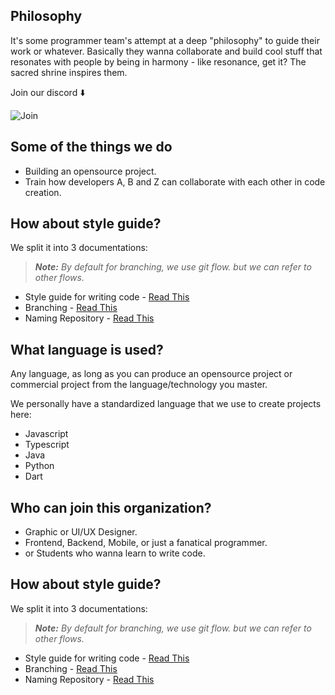 ## Philosophy
It's some programmer team's attempt at a deep "philosophy" to guide their work or whatever. Basically they wanna collaborate and build cool stuff that resonates with people by being in harmony - like resonance, get it? The sacred shrine inspires them.

Join our discord ⬇️

![Join](https://invidget.switchblade.xyz/keRwjRpZkU)

## Some of the things we do
- Building an opensource project.
- Train how developers A, B and Z can collaborate with each other in code creation.

## How about style guide?
We split it into 3 documentations:

> ***Note:*** *By default for branching, we use git flow. but we can refer to other flows.*

- Style guide for writing code - [Read This](/guide/Style-Guide.md)
- Branching - [Read This](/guide/Branching-Guide.md)
- Naming Repository - [Read This](/guide/Naming-Repos-Guide.md)

## What language is used?
Any language, as long as you can produce an opensource project or commercial project from the language/technology you master.

We personally have a standardized language that we use to create projects here:
- Javascript
- Typescript
- Java
- Python
- Dart

## Who can join this organization?
- Graphic or UI/UX Designer.
- Frontend, Backend, Mobile, or just a fanatical programmer.
- or Students who wanna learn to write code.

## How about style guide?

We split it into 3 documentations:

> ***Note:*** *By default for branching, we use git flow. but we can refer to other flows.*

- Style guide for writing code - [Read This](/guide/Style-Guide.md)
- Branching - [Read This](/guide/Branching-Guide.md)
- Naming Repository - [Read This](/guide/Naming-Repos-Guide.md)